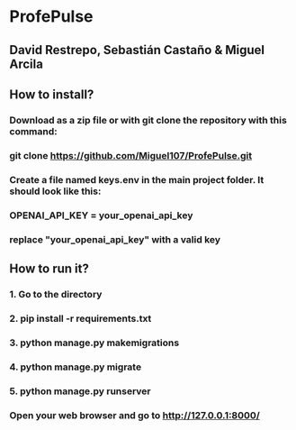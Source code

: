 # ProfePulse

## David Restrepo, Sebastián Castaño & Miguel Arcila

## How to install? 
### Download as a zip file or with git clone the repository with this command:
### git clone https://github.com/Miguel107/ProfePulse.git
### Create a file named keys.env in the main project folder. It should look like this:
### OPENAI_API_KEY = your_openai_api_key 
### replace "your_openai_api_key" with a valid key

## How to run it?
### 1. Go to the directory
### 2. pip install -r requirements.txt
### 3. python manage.py makemigrations
### 4. python manage.py migrate
### 5. python manage.py runserver
### Open your web browser and go to http://127.0.0.1:8000/
